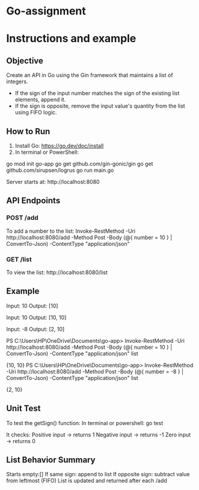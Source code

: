 # Go-assignment
# Instructions and example

## Objective
Create an API in Go using the Gin framework that maintains a list of integers.
- If the sign of the input number matches the sign of the existing list elements, append it.
- If the sign is opposite, remove the input value's quantity from the list using FIFO logic.

## How to Run
1. Install Go: https://go.dev/doc/install
2. In terminal or PowerShell:

go mod init go-app
go get github.com/gin-gonic/gin
go get github.com/sirupsen/logrus
go run main.go

Server starts at: http://localhost:8080

## API Endpoints
### POST /add
To add a number to the list:
Invoke-RestMethod -Uri http://localhost:8080/add -Method Post -Body (@{ number = 10 } | ConvertTo-Json) -ContentType "application/json"

### GET /list
To view the list:
http://localhost:8080/list

## Example
Input: 10
Output: [10]

Input: 10
Output: [10, 10]

Input: -8
Output: [2, 10]

PS C:\Users\HP\OneDrive\Documents\go-app>  Invoke-RestMethod -Uri http://localhost:8080/add -Method Post -Body (@{ number = 10 } | ConvertTo-Json) -ContentType "application/json"
list    

{10, 10}
PS C:\Users\HP\OneDrive\Documents\go-app>  Invoke-RestMethod -Uri http://localhost:8080/add -Method Post -Body (@{ number = -8 } | ConvertTo-Json) -ContentType "application/json"
list

{2, 10}


## Unit Test
To test the getSign() function:
In terminal or powershell:
go test

It checks:
Positive input → returns 1
Negative input → returns -1
Zero input → returns 0

## List Behavior Summary
Starts empty:[]
If same sign: append to list
If opposite sign: subtract value from leftmost (FIFO)
List is updated and returned after each /add
